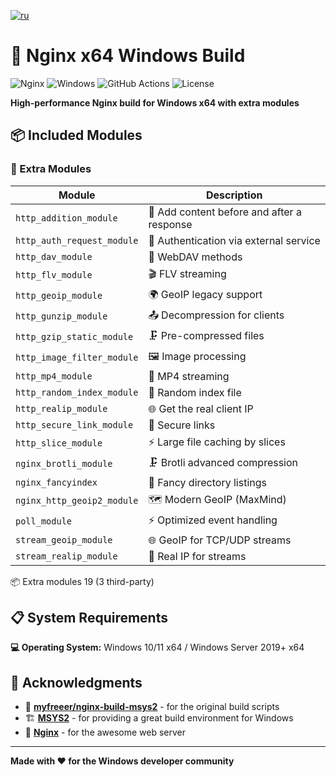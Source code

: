 [![ru](https://img.shields.io/badge/lang-ru-green.svg)](https://github.com/OSPanel/nginx/blob/main/README.ru.md)

# 🚀 Nginx x64 Windows Build

![Nginx](https://img.shields.io/badge/nginx-%23009639.svg?style=for-the-badge&logo=nginx&logoColor=white)
![Windows](https://img.shields.io/badge/Windows-0078D6?style=for-the-badge&logo=windows&logoColor=white)
![GitHub Actions](https://img.shields.io/badge/github%20actions-%232671E5.svg?style=for-the-badge&logo=githubactions&logoColor=white)
![License](https://img.shields.io/badge/License-BSD%202--Clause-blue.svg?style=for-the-badge)

**High-performance Nginx build for Windows x64 with extra modules**  

## 📦 Included Modules  

### 🚀 Extra Modules   

| Module | Description |
|--------|-------------|
| `http_addition_module` | 📝 Add content before and after a response |
| `http_auth_request_module` | 🔐 Authentication via external service |
| `http_dav_module` | 📂 WebDAV methods |
| `http_flv_module` | 🎬 FLV streaming |
| `http_geoip_module` | 🌍 GeoIP legacy support |
| `http_gunzip_module` | 📤 Decompression for clients |
| `http_gzip_static_module` | 🗜️ Pre-compressed files |
| `http_image_filter_module` | 🖼️ Image processing |
| `http_mp4_module` | 🎥 MP4 streaming |
| `http_random_index_module` | 🎲 Random index file |
| `http_realip_module` | 🌐 Get the real client IP |
| `http_secure_link_module` | 🔗 Secure links |
| `http_slice_module` | ⚡ Large file caching by slices |
| `nginx_brotli_module` | 🗜️ Brotli advanced compression |
| `nginx_fancyindex` | 🎨 Fancy directory listings |
| `nginx_http_geoip2_module` | 🗺️ Modern GeoIP (MaxMind) |
| `poll_module` | ⚡ Optimized event handling |
| `stream_geoip_module` | 🌐 GeoIP for TCP/UDP streams |
| `stream_realip_module` | 📡 Real IP for streams |

📦 Extra modules 19 (3 third-party)

## 📋 System Requirements  

**💻 Operating System:**  Windows 10/11 x64 / Windows Server 2019+ x64  

## 🙏 Acknowledgments  

- 💝 **[myfreeer/nginx-build-msys2](https://github.com/myfreeer/nginx-build-msys2)** - for the original build scripts  
- 🏗️ **[MSYS2](https://www.msys2.org/)** - for providing a great build environment for Windows  
- 🌟 **[Nginx](https://nginx.org/)** - for the awesome web server  

---

**Made with ❤️ for the Windows developer community**
